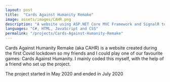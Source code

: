 ```yaml
---
layout: post
title:  "Cards Against Humanity Remake"
image: assets/images/CAHR.png
description: "A website using ASP.NET Core MVC Framework and SignalR to play Cards Against Humanity with friends."
languages: "C#, HTML, JavaScript and CSS"
permalink: "/projects/Cards-Against-Humanity-Remake"
---
```

Cards Against Humanity Remake (aka CAHR) is a website created during the first Covid lockdown so my friends and I could play one of our favourite games: Cards Against Humanity. I mainly coded this myself, with the help of a friend who set up the project.

The project started in May 2020 and ended in July 2020